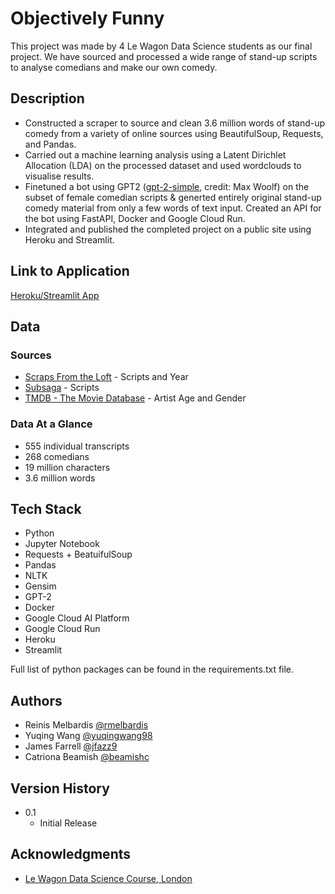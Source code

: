 # Objectively Funny

This project was made by 4 Le Wagon Data Science students as our final project.
We have sourced and processed a wide range of stand-up scripts to analyse comedians and make our own comedy.

## Description

* Constructed a scraper to source and clean 3.6 million words of stand-up comedy from a variety of online sources using BeautifulSoup, Requests, and Pandas.
* Carried out a machine learning analysis using a Latent Dirichlet Allocation (LDA) on the processed dataset and used wordclouds to visualise results.
* Finetuned a bot using GPT2 ([gpt-2-simple](https://github.com/minimaxir/gpt-2-simple), credit: Max Woolf) on the subset of female comedian scripts & generted entirely original stand-up comedy material from only a few words of text input. Created an API for the bot using FastAPI, Docker and Google Cloud Run.
* Integrated and published the completed project on a public site using Heroku and Streamlit.

## Link to Application

[Heroku/Streamlit App](https://objectively-funny-v2.herokuapp.com/)

## Data

### Sources
* [Scraps From the Loft](http://scrapsfromtheloft.com/stand-up-comedy-scripts/) - Scripts and Year
* [Subsaga](https://subsaga.com/bbc/browse/genre/comedy/standup/?page=0) - Scripts
* [TMDB - The Movie Database](https://www.themoviedb.org/?language=en-GB) - Artist Age and Gender

### Data At a Glance
* 555 individual transcripts
* 268 comedians
* 19 million characters
* 3.6 million words

## Tech Stack

* Python
* Jupyter Notebook
* Requests + BeatuifulSoup
* Pandas
* NLTK
* Gensim
* GPT-2
* Docker
* Google Cloud AI Platform
* Google Cloud Run
* Heroku
* Streamlit

Full list of python packages can be found in the requirements.txt file.


## Authors

* Reinis Melbardis [@rmelbardis](https://github.com/rmelbardis)
* Yuqing Wang [@yuqingwang98](https://github.com/yuqingwang98)
* James Farrell [@jfazz9](https://github.com/jfazz9)
* Catriona Beamish [@beamishc](https://github.com/beamishc)

## Version History

* 0.1
    * Initial Release

## Acknowledgments

* [Le Wagon Data Science Course, London](https://www.lewagon.com/london/data-science-course/full-time)
